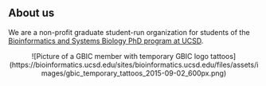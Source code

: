 ## About us
We are a non-profit graduate student-run organization for students of the [Bioinformatics and Systems Biology PhD program at UCSD](https://bioinformatics.ucsd.edu/). 
<div style="text-align:center">
![Picture of a GBIC member with temporary GBIC logo tattoos](https://bioinformatics.ucsd.edu/sites/bioinformatics.ucsd.edu/files/assets/images/gbic_temporary_tattoos_2015-09-02_600px.png)
 </div>
